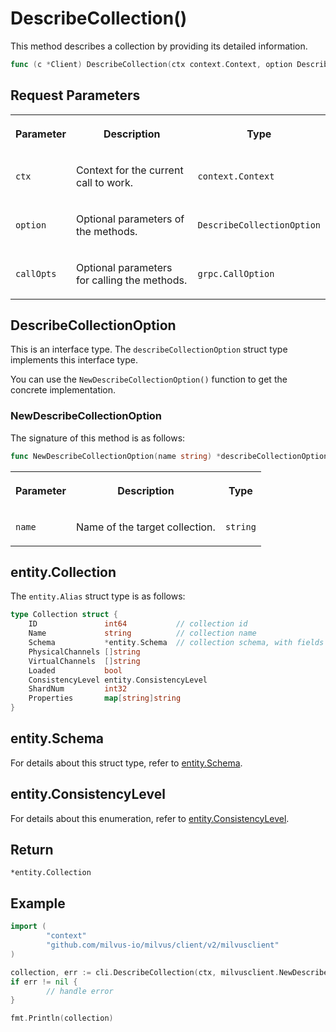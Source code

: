 # DescribeCollection()

This method describes a collection by providing its detailed information.

```go
func (c *Client) DescribeCollection(ctx context.Context, option DescribeCollectionOption, callOptions ...grpc.CallOption) (collection *entity.Collection, err error)
```

## Request Parameters

<table>
   <tr>
     <th><p>Parameter</p></th>
     <th><p>Description</p></th>
     <th><p>Type</p></th>
   </tr>
   <tr>
     <td><p><code>ctx</code></p></td>
     <td><p>Context for the current call to work.</p></td>
     <td><p><code>context.Context</code></p></td>
   </tr>
   <tr>
     <td><p><code>option</code></p></td>
     <td><p>Optional parameters of the methods.</p></td>
     <td><p><code>DescribeCollectionOption</code></p></td>
   </tr>
   <tr>
     <td><p><code>callOpts</code></p></td>
     <td><p>Optional parameters for calling the methods.</p></td>
     <td><p><code>grpc.CallOption</code></p></td>
   </tr>
</table>

## DescribeCollectionOption

This is an interface type. The `describeCollectionOption` struct type implements this interface type. 

You can use the `NewDescribeCollectionOption()` function to get the concrete implementation.

### NewDescribeCollectionOption

The signature of this method is as follows:

```go
func NewDescribeCollectionOption(name string) *describeCollectionOption
```

<table>
   <tr>
     <th><p>Parameter</p></th>
     <th><p>Description</p></th>
     <th><p>Type</p></th>
   </tr>
   <tr>
     <td><p><code>name</code></p></td>
     <td><p>Name of the target collection.</p></td>
     <td><p><code>string</code></p></td>
   </tr>
</table>

## entity.Collection

The `entity.Alias` struct type is as follows:

```go
type Collection struct {
    ID               int64           // collection id
    Name             string          // collection name
    Schema           *entity.Schema  // collection schema, with fields schema and primary key definition
    PhysicalChannels []string
    VirtualChannels  []string
    Loaded           bool
    ConsistencyLevel entity.ConsistencyLevel
    ShardNum         int32
    Properties       map[string]string
}
```

## entity.Schema

For details about this struct type, refer to [entity.Schema](CreateCollection.md#entity.Schema).

## entity.ConsistencyLevel

For details about this enumeration, refer to [entity.ConsistencyLevel](CreateCollection.md#entity.ConsistencyLevel).

## Return

`*entity.Collection`

## Example

```go
import (
        "context"
        "github.com/milvus-io/milvus/client/v2/milvusclient"
)

collection, err := cli.DescribeCollection(ctx, milvusclient.NewDescribeCollectionOption("quick_setup"))
if err != nil {
        // handle error
}

fmt.Println(collection)
```
